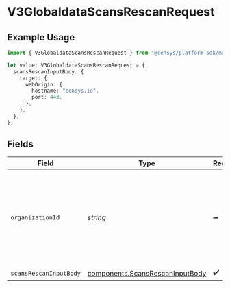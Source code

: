 # V3GlobaldataScansRescanRequest

## Example Usage

```typescript
import { V3GlobaldataScansRescanRequest } from "@censys/platform-sdk/models/operations";

let value: V3GlobaldataScansRescanRequest = {
  scansRescanInputBody: {
    target: {
      webOrigin: {
        hostname: "censys.io",
        port: 443,
      },
    },
  },
};
```

## Fields

| Field                                                                                                                                                                                              | Type                                                                                                                                                                                               | Required                                                                                                                                                                                           | Description                                                                                                                                                                                        |
| -------------------------------------------------------------------------------------------------------------------------------------------------------------------------------------------------- | -------------------------------------------------------------------------------------------------------------------------------------------------------------------------------------------------- | -------------------------------------------------------------------------------------------------------------------------------------------------------------------------------------------------- | -------------------------------------------------------------------------------------------------------------------------------------------------------------------------------------------------- |
| `organizationId`                                                                                                                                                                                   | *string*                                                                                                                                                                                           | :heavy_minus_sign:                                                                                                                                                                                 | The ID of a Censys organization to associate the request with. See the [Getting Started docs](https://docs.censys.com/reference/get-started#step-3-set-your-organization-id) for more information. |
| `scansRescanInputBody`                                                                                                                                                                             | [components.ScansRescanInputBody](../../models/components/scansrescaninputbody.md)                                                                                                                 | :heavy_check_mark:                                                                                                                                                                                 | N/A                                                                                                                                                                                                |
